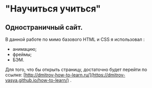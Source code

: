 # "Научиться учиться"
## Одностраничный сайт.
 В данной работе по мимо базового HTML и CSS я использовал :
- анимацию;
- фреймы; 
- БЭМ.
  
Для того, что бы открыть страницу, достаточно будет перейти по ссылке: [http://dmitrov-how-to-learn.ru/](https://dmitrov-vasya.github.io/how-to-learn/) .

